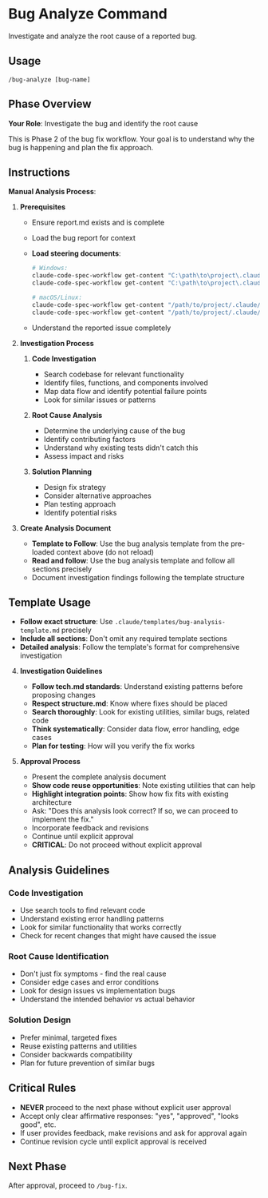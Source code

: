# Bug Analyze Command

Investigate and analyze the root cause of a reported bug.

## Usage

```
/bug-analyze [bug-name]
```

## Phase Overview

**Your Role**: Investigate the bug and identify the root cause

This is Phase 2 of the bug fix workflow. Your goal is to understand why the bug is happening and plan the fix approach.

## Instructions

**Manual Analysis Process**:

1. **Prerequisites**

   - Ensure report.md exists and is complete
   - Load the bug report for context
   - **Load steering documents**:

     ```bash
     # Windows:
     claude-code-spec-workflow get-content "C:\path\to\project\.claude\steering\tech.md"
     claude-code-spec-workflow get-content "C:\path\to\project\.claude\steering\structure.md"

     # macOS/Linux:
     claude-code-spec-workflow get-content "/path/to/project/.claude/steering/tech.md"
     claude-code-spec-workflow get-content "/path/to/project/.claude/steering/structure.md"
     ```

   - Understand the reported issue completely

2. **Investigation Process**

   1. **Code Investigation**

      - Search codebase for relevant functionality
      - Identify files, functions, and components involved
      - Map data flow and identify potential failure points
      - Look for similar issues or patterns

   2. **Root Cause Analysis**

      - Determine the underlying cause of the bug
      - Identify contributing factors
      - Understand why existing tests didn't catch this
      - Assess impact and risks

   3. **Solution Planning**
      - Design fix strategy
      - Consider alternative approaches
      - Plan testing approach
      - Identify potential risks

3. **Create Analysis Document**
   - **Template to Follow**: Use the bug analysis template from the pre-loaded context above (do not reload)
   - **Read and follow**: Use the bug analysis template and follow all sections precisely
   - Document investigation findings following the template structure

## Template Usage

- **Follow exact structure**: Use `.claude/templates/bug-analysis-template.md` precisely
- **Include all sections**: Don't omit any required template sections
- **Detailed analysis**: Follow the template's format for comprehensive investigation

4. **Investigation Guidelines**

   - **Follow tech.md standards**: Understand existing patterns before proposing changes
   - **Respect structure.md**: Know where fixes should be placed
   - **Search thoroughly**: Look for existing utilities, similar bugs, related code
   - **Think systematically**: Consider data flow, error handling, edge cases
   - **Plan for testing**: How will you verify the fix works

5. **Approval Process**
   - Present the complete analysis document
   - **Show code reuse opportunities**: Note existing utilities that can help
   - **Highlight integration points**: Show how fix fits with existing architecture
   - Ask: "Does this analysis look correct? If so, we can proceed to implement the fix."
   - Incorporate feedback and revisions
   - Continue until explicit approval
   - **CRITICAL**: Do not proceed without explicit approval

## Analysis Guidelines

### Code Investigation

- Use search tools to find relevant code
- Understand existing error handling patterns
- Look for similar functionality that works correctly
- Check for recent changes that might have caused the issue

### Root Cause Identification

- Don't just fix symptoms - find the real cause
- Consider edge cases and error conditions
- Look for design issues vs implementation bugs
- Understand the intended behavior vs actual behavior

### Solution Design

- Prefer minimal, targeted fixes
- Reuse existing patterns and utilities
- Consider backwards compatibility
- Plan for future prevention of similar bugs

## Critical Rules

- **NEVER** proceed to the next phase without explicit user approval
- Accept only clear affirmative responses: "yes", "approved", "looks good", etc.
- If user provides feedback, make revisions and ask for approval again
- Continue revision cycle until explicit approval is received

## Next Phase

After approval, proceed to `/bug-fix`.
